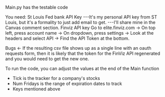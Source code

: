 Main.py has the testable code

You need:
St Louis Fed bank API Key
---It's my personal API key from ST Louis, but it's a formality to just add email to get.
---I'll share mine in the Canvas comment section.
Finviz API key
Go to elite.finviz.com
-> On top left, press account name
-> On dropdown, press settings
-> Look at the headers and select API
-> Find the API Token at the bottom.

Bugs <- If the resulting csv file shows up as a single line with an oauth requests form,
then it is likely that the token for the FinViz API regenerated and you would need to get the new one.

To run the code, you can adjust the values at the end of the Main function 
 - Tick is the tracker for a company's stocks
 - Num Fridays is the range of expiration dates to track
 - Keys mentioned above